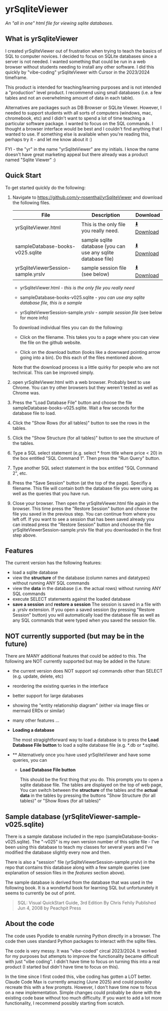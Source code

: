 # yrSqliteViewer

*An "all in one" html file for viewing sqlite databases.*

## What is yrSqliteViewer

I created yrSqliteViewer out of frustration when trying to teach the basics of SQL to computer novices. 
I decided to focus on SQLite databases since a server is not needed. 
I wanted something that could be run in a web browser without students needing to install any other software.
I did this quickly by "vibe-coding" yrSqliteViewer with Cursor in the 2023/2024 timeframe. 

This product is intended for teaching/learning purposes and is not intended a "production" level product.
I recommend using small databases (i.e. a few tables and not an overwhelming amount of data in each table).

Alternatives are packages such as DB Browser or SQLite Viewer. However, I needed to support students 
with all sorts of computers (windows, mac, chromebook, etc) and I didn't want to spend a lot of time 
teaching a particular software package. I wanted to focus on the SQL commands. I thought a browser
interface would be best and I couldn't find anything that I wanted to use. If something else is
available when you're reading this, perhaps try it - and let me know about it :)

FYI - the "yr" in the name "yrSqliteViewer" are my initials. I know the name doesn't have great marketing
appeal but there already was a product named "Sqlite Viewer" :)


## Quick Start

To get started quickly do the following:

1. Navigate to https://github.com/y-rosenthal/yrSqliteViewer and download the following files.

   | File | Description | Download |
   |------|-------------|----------|
   | yrSqliteViewer.html | This is the only file you really need. | [⬇️ Download](https://github.com/y-rosenthal/yrSqliteViewer/raw/master/yrSqliteViewer.html) |
   | sampleDatabase-books-v025.sqlite | sample sqlite database (you can use any sqlite database file) | [⬇️ Download](https://github.com/y-rosenthal/yrSqliteViewer/raw/master/sampleDatabase-books-v025.sqlite) |
   | yrSqliteViewerSession-sample.yrslv | sample session file (see below) | [⬇️ Download](https://github.com/y-rosenthal/yrSqliteViewer/raw/master/yrSqliteViewerSession-sample.yrslv) |

   * yrSqliteViewer.html - *this is the only file you really need*

   * sampleDatabase-books-v025.sqlite - *you can use any sqlite database file, this is a sample*

   * yrSqliteViewerSession-sample.yrslv - *sample session file* (see below for more info)

   To download individual files you can do the following:

   * Click on the filename. This takes you to a page where you can view the file on the github website.

   * Click on the download button (looks like a downward pointing arrow going into a bin).
     Do this each of the files mentioned above.

   Note that the download process is a little quirky for people who are not technical. 
   This can be improved simply.

2. open yrSqliteViewer.html with a web browser. 
   Probably best to use Chrome. You can try other browsers but they weren't tested as well as Chrome was.

3. Press the "Load Database File" button and choose the file sampleDatabase-books-v025.sqlite.
   Wait a few seconds for the database file to load.
 
4. Click the "Show Rows (for all tables)" button to see the rows in the tables.

5. Click the "Show Structure (for all tables)" button to see the structure of the tables.
 
6. Type a SQL select statement (e.g. select * from title where price < 20)  in the box entitled "SQL Command 1". 
   Then press the "Run Query" button.
 
7. Type another SQL select statement in the box entitled "SQL Command 2", etc.
 
8. Press the "Save Session" button (at the top of the page). Specifiy a filename. This file will contain
   both the database file you were using as well as the queries that you have run.
 
9. Close your browser. Then open the yrSqliteViewer.html file again in the browser. This time 
   press the "Restore Session" button and choose the file you saved in the previous step. 
   You can continue from where you left off. If you want to see a session that has been saved already
   you can instead press the "Restore Session" button and choose the file yrSqliteViewerSession-sample.yrslv 
   file that you downloaded in the first step above.

## Features

The current version has the following features:

- load a sqlite database
- view the **structure** of the database (column names and datatypes) without running ANY SQL commands
- view the **data** in the database (i.e. the actual rows) without running ANY SQL commands
- execute SELECT statements against the loaded database
- **save a session** and **restore a session**
  The session is saved in a file with a .yrslv extension.
  If you open a saved session (by pressing "Restore Session" button) you will automatically load the database file
  as well as any SQL commands that were typed when you saved the session file.

## NOT currently supported (but may be in the future)

There are MANY additional features that could be added to this. The following are NOT currently
supported but may be added in the future:

- the current version does NOT support sql commands other than SELECT (e.g. update, delete, etc)
- reordering the existing queries in the interface
- better support for large databases
- showing the "entity relationship diagram" (either via image files or mermaid ERDs or similar)
- many other features ...

- **Loading a database**

  The most stragightforward way to load a database is to press
  the **Load Database File button** to load a sqlite database file (e.g. *.db or *.sqlite).

- **
  Alternatively once you have used yrSqliteViewer and have some queries, you can 

  * **Load Database File button**

    This should be the first thing that you do. 
    This prompts you to open a sqlite database file. The tables are displayed on the top of web page,
    You can switch between the **structure** of the tables and the **actual data** in the tables
    by pressing the buttons "Show Structure (for all tables)" or "Show Rows (for all tables)"

## Sample database (yrSqliteViewer-sample-v025.sqlite)

There is a sample database included in the repo (sampleDatabase-books-v025.sqlite). 
The "-v025" is my own version number of this sqlite file - I've been using this database to teach my classes
for several years and I've modified the database slightly every now and then. 

There is also a "session" file (yrSqliteViewerSession-sample.yrslv) in the repo that contains this 
database along with a few sample queries (see explanation of session files in the *features* section above).

The sample database is derived from the database that was used in the following book. 
It is a wonderful book for learning SQL but unfortunately it seems to currently be out of print.

> SQL: Visual QuickStart Guide, 3rd Edition
> By Chris Fehily
> Published Jun 4, 2008 by Peachpit Press


## About the code

The code uses Pyodide to enable running Python directly in a browser.
The code then uses standard Python packages to interact with the sqlite files. 

The code is very messy. It was "vibe-coded" circal 2023/2024. It worked for my purposes but 
attempts to improve the functionality became difficult with just "vibe coding".
I didn't have time to focus on turning this into a real product (I started but didn't have time
to focus on this). 

In the time since I first coded this, vibe coding has gotten a LOT better. Claude Code Max is currently 
amazing (June 2025) and could possibly recreate this with a few prompts. However, I don't have time 
now to focus on a new implementation. Simple changes could probably be done with the existing code base
without too much difficulty. If you want to add a lot more functionality, I recommend possibly starting from scratch. 
